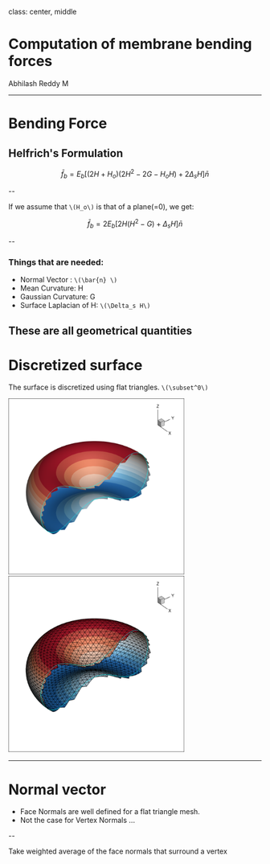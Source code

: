 class: center, middle
# Computation of membrane bending forces
Abhilash Reddy M

---

# Bending Force

## Helfrich's Formulation

$$\bar{f}_b = E_b \left[(2H+H_o)(2 H^2 -2G -H_oH) + 2\Delta_s H\right]\bar{n} $$

--

If we assume that `\(H_o\)` is that of a plane(=0), we get:

$$\bar{f}_b = 2E_b \left[2H(H^2 -G) + \Delta_s H\right]\bar{n} $$

--

### Things that are needed:

- Normal Vector :  `\(\bar{n} \)`
- Mean Curvature: H
- Gaussian Curvature: G
- Surface Laplacian of H: `\(\Delta_s H\)`



These are all geometrical quantities
---

# Discretized surface

The surface is discretized using flat triangles. `\(\subset^0\)`

<img src="nomesh.png" width="350" height="350" />
<img src="mesh.png" width="350" height="350" />

---

# Normal vector
- Face Normals are well defined for a flat triangle mesh. 
- Not the case for Vertex Normals ...

--

Take weighted average of the face normals that surround a vertex
